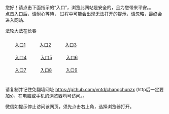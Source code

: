 您好！请点击下面指示的“入口”，浏览此网站是安全的，且为您带来平安。。 <br/>
点击入口后，请耐心等待， 过程中可能会出现无法打开的提示，请忽略，最终会进入网站. </br>

法轮大法在长春<br/>
<div style="padding:10px"><a style="margin:20px" target="_blank" href="https://d1ii8sjtyp4s7j.cloudfront.net/2Qpsp?eltjbaq" id="ccLink1" rel="nofollow">入口1</a> <a target="_blank" style="margin:20px" href="https://dh1z55hjfqdj8.cloudfront.net/2Qpsp?bgocxw" id="ccLink2" rel="nofollow">入口2</a> <a style="margin:20px" target="_blank" href="https://d3p56hnrtbwyii.cloudfront.net/2Qpsp?qmqpze" id="ccLink3" rel="nofollow">入口3</a></div>

<div style="padding:10px" ><a style="margin:20px" target="_blank" href="https://d1ii8sjtyp4s7j.cloudfront.net/2Qpsp?eltjbaq" id="ccLink4" rel="nofollow">入口4</a> <a style="margin:20px" href="https://dh1z55hjfqdj8.cloudfront.net/2Qpsp?bgocxw" target="_blank" id="ccLink5" rel="nofollow">入口5</a> <a style="margin:20px" href="https://d3p56hnrtbwyii.cloudfront.net/2Qpsp?qmqpze" target="_blank" id="ccLink6" rel="nofollow">入口6</a></div>

<div style="padding:10px"><a style="margin:20px" target="_blank" href="https://d1ii8sjtyp4s7j.cloudfront.net/2Qpsp?eltjbaq" id="ccLink7" rel="nofollow">入口7</a> <a style="margin:20px" href="https://dh1z55hjfqdj8.cloudfront.net/2Qpsp?bgocxw" target="_blank" id="ccLink8" rel="nofollow">入口8</a> <a style="margin:20px" target="_blank" href="https://d3p56hnrtbwyii.cloudfront.net/2Qpsp?qmqpze" id="ccLink9" rel="nofollow">入口9</a></div>

<br/>



请复制并记住免翻墙网址 https://github.com/yntd/changchunzx (http后一定要加s)，在电脑或手机的浏览器均可访问。。<br/>

微信如提示停止访问该网页，须先点击右上角，选择浏览器打开。
